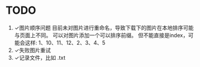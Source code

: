 # TODO
1. ✓图片顺序问题
目前未对图片进行重命名，导致下载下的图片在本地排序可能与页面上不同。
可以对图片添加一个可以排序前缀。
但不能直接是index，可能会这样: 1、10、11、12、2、3、4、5
2. ✓失败图片重试
3. ✓记录文件，比如 .txt